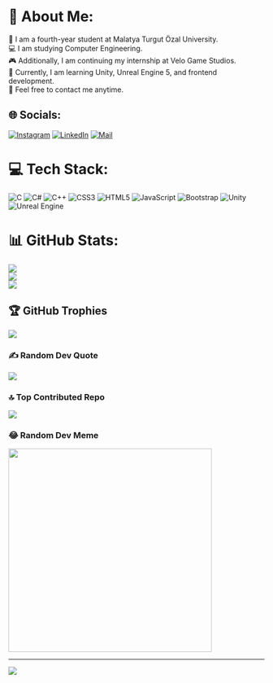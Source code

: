 # 💫 About Me:
🔭 I am a fourth-year student at Malatya Turgut Özal University.<br> 💻 I am studying Computer Engineering.<br> 🎮 Additionally, I am continuing my internship at Velo Game Studios.<br> 🌱 Currently, I am learning Unity, Unreal Engine 5, and frontend development.<br> 👯 Feel free to contact me anytime.<br>


## 🌐 Socials:
[![Instagram](https://img.shields.io/badge/Instagram-%23E4405F.svg?logo=Instagram&logoColor=white)](https://www.instagram.com/canerkarull/) [![LinkedIn](https://img.shields.io/badge/LinkedIn-%230077B5.svg?logo=linkedin&logoColor=white)](https://www.linkedin.com/in/caner-karul-b0b829209/) [![Mail](https://img.shields.io/badge/-Gmail-c0392b?style=flat&labelColor=c0392b&logo=gmail&logoColor=white)](mailto:karullcaner@gmail.com) 

# 💻 Tech Stack:
![C](https://img.shields.io/badge/c-%2300599C.svg?style=for-the-badge&logo=c&logoColor=white) ![C#](https://img.shields.io/badge/c%23-%23239120.svg?style=for-the-badge&logo=csharp&logoColor=white) ![C++](https://img.shields.io/badge/c++-%2300599C.svg?style=for-the-badge&logo=c%2B%2B&logoColor=white) ![CSS3](https://img.shields.io/badge/css3-%231572B6.svg?style=for-the-badge&logo=css3&logoColor=white) ![HTML5](https://img.shields.io/badge/html5-%23E34F26.svg?style=for-the-badge&logo=html5&logoColor=white) ![JavaScript](https://img.shields.io/badge/javascript-%23323330.svg?style=for-the-badge&logo=javascript&logoColor=%23F7DF1E) ![Bootstrap](https://img.shields.io/badge/bootstrap-%238511FA.svg?style=for-the-badge&logo=bootstrap&logoColor=white) 	![Unity](https://img.shields.io/badge/unity-%23000000.svg?style=for-the-badge&logo=unity&logoColor=white) ![Unreal Engine](https://img.shields.io/badge/unrealengine-%23313131.svg?style=for-the-badge&logo=unrealengine&logoColor=white)
# 📊 GitHub Stats:
![](https://github-readme-stats.vercel.app/api?username=CanerKarul&theme=radical&hide_border=false&include_all_commits=true&count_private=true)<br/>
![](https://github-readme-streak-stats.herokuapp.com/?user=CanerKarul&theme=radical&hide_border=false)<br/>
![](https://github-readme-stats.vercel.app/api/top-langs/?username=CanerKarul&theme=radical&hide_border=false&include_all_commits=true&count_private=true&layout=compact)

## 🏆 GitHub Trophies
![](https://github-profile-trophy.vercel.app/?username=CanerKarul&theme=radical&no-frame=false&no-bg=false&margin-w=4)

### ✍️ Random Dev Quote
![](https://quotes-github-readme.vercel.app/api?type=horizontal&theme=radical)

### 🔝 Top Contributed Repo
![](https://github-contributor-stats.vercel.app/api?username=CanerKarul&limit=5&theme=dracula&combine_all_yearly_contributions=true)

### 😂 Random Dev Meme
<img src='https://randommeme-five.vercel.app/' style="height: 400px;"/>

---
[![](https://visitcount.itsvg.in/api?id=CanerKarul&icon=0&color=0)](https://visitcount.itsvg.in)

<!-- Proudly created with GPRM ( https://gprm.itsvg.in ) -->
